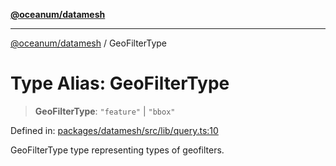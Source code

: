 [**@oceanum/datamesh**](../README.md)

***

[@oceanum/datamesh](../README.md) / GeoFilterType

# Type Alias: GeoFilterType

> **GeoFilterType**: `"feature"` \| `"bbox"`

Defined in: [packages/datamesh/src/lib/query.ts:10](https://github.com/oceanum-io/oceanum-js/blob/4449d4b3fac355094039d4392e96edf8345b7153/packages/datamesh/src/lib/query.ts#L10)

GeoFilterType type representing types of geofilters.

